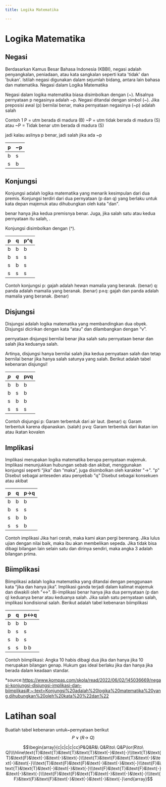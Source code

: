```yaml
---
title: Logika Matematika

---
```


# Logika Matematika
## Negasi
Berdasarkan Kamus Besar Bahasa Indonesia (KBBI), negasi adalah penyangkalan, peniadaan, atau kata sangkalan seperti kata 'tidak' dan 'bukan'. Istilah negasi digunakan dalam sejumlah bidang, antara lain bahasa dan matematika.
Negasi dalam Logika Matematika

Negasi dalam logika matematika 
biasa disimbolkan dengan (~). 
Misalnya pernyataan p negasinya adalah ~p. 
Negasi ditandai dengan simbol (~). Jika preposisi awal (p) bernilai benar, maka pernyataan negasinya (~p) adalah salah


Contoh 1
P = utm berada di madura (B)
~P = utm tidak berada di madura (S)
atau
~P = Tidak benar utm berada di madura (S)

jadi kalau aslinya p benar, jadi salah jika ada ~p


| p | ~p |
| -------- | -------- | 
|  b   |   s  |
|s|b|

## Konjungsi
Konjungsi adalah logika matematika yang menarik kesimpulan dari dua premis. Konjungsi terdiri dari dua pernyataan (p dan q) yang berlaku untuk kata depan majemuk atau dihubungkan oleh kata "dan".

benar hanya jika kedua premisnya benar. 
Juga, jika salah satu atau kedua pernyataan itu salah, . 

Konjungsi disimbolkan dengan (^).


| p | q | p^q |
| -------- | -------- | -------- |
| b     | b     | b     |
| b     | s     | s     |
| s     | b     | s     |
| s     | s     | s    |

Contoh konjungsi 
p: gajah adalah hewan mamalia yang beranak. (benar)
q: panda adalah mamalia yang beranak. (benar)
p∧q: gajah dan panda adalah mamalia yang beranak. (benar) 



## Disjungsi
Disjungsi adalah logika matematika yang membandingkan dua obyek. Disjungsi dicirikan dengan kata “atau” dan dilambangkan dengan “v”.

pernyataan disjungsi bernilai benar jika salah satu pernyataan benar dan salah jika keduanya salah. 

Artinya, disjungsi hanya bernilai salah jika kedua pernyataan salah dan tetap bernilai benar jika hanya salah satunya yang salah. Berikut adalah tabel kebenaran disjungsi!


| $p$ | $q$ | pvq |
| -------- | -------- | -------- |
| b     | b     | b     |
| b     | s     | b     |
| s     | b     | b     |
| s    | s     | s    |

Contoh disjungsi 
p: Garam terbentuk dari air laut. (benar) 
q: Garam terbentuk karena dipanaskan. (salah)
p∨q: Garam terbentuk dari ikatan ion atau ikatan kovalen

## Implikasi
Implikasi merupakan logika matematika berupa pernyataan majemuk. Implikasi menunjukkan hubungan sebab dan akibat, menggunakan konjungsi seperti “jika” dan “maka”, juga disimbolkan oleh karakter "→".
"p" Disebut sebagai anteseden atau penyebab
"q" Disebut sebagai konsekuen atau akibat



| p | q | p→q |
| -------- | -------- | -------- |
|b     | b     | b     |
|b     | s   | s     |
|s     | b     |  b     |
|   s  | s     | b     |

Contoh implikasi 
Jika hari cerah, maka kami akan pergi berenang.
Jika lulus ujian dengan nilai baik, maka ibu akan membelikan sepeda. Jika tidak bisa dibagi bilangan lain selain satu dan dirinya sendiri, maka angka 3 adalah bilangan prima. 



## Biimplikasi
Biimplikasi adalah logika matematika yang ditandai dengan penggunaan kata “jika dan hanya jika”. Implikasi ganda terjadi dalam kalimat majemuk dan diwakili oleh "↔". Bi-implikasi  benar hanya  jika dua pernyataan (p dan q) keduanya benar atau keduanya salah. Jika salah satu pernyataan salah, implikasi kondisional salah. Berikut adalah tabel kebenaran biimplikasi



| p | q | p↔q |
| -------- | -------- | -------- |
| b     | b     | b     |
| b     | s     | s     |
| s    | b     | s     |
| s    | s     | b b   |



Contoh biimplikasi: 
Angka 10 habis dibagi dua jika dan hanya jika 10 merupakan bilangan genap. 
Hukum gas ideal berlaku jika dan hanya jika berada dalam keadaan standar.

*source:https://www.kompas.com/skola/read/2022/06/02/145036669/negasi-konjungsi-disjungsi-implikasi-dan-biimplikasi#:~:text=Konjungsi%20adalah%20logika%20matematika%20yang,dihubungkan%20oleh%20kata%20%22dan%22

# Latihan soal
Buatlah tabel kebenaran untuk~pernyataan berikut $$P\lor(R\to\ Q)$$

$$\begin{array}{c|c|c|c|cc}P&Q&R&\ Q&R\to\ Q&P\lor(R\to\ Q)\\\hline\text{Т}&\text{Т}&\text{Т}&\text{Т}&\text{-}&\text{-}\\\text{Т}&\text{Т}&\text{F}&\text{-}&\text{-}&\text{-}\\\text{T}&\text{F}&\text{T}&\text{-}&\text{-}&\text{-}\\\text{T}&\text{F}&\text{F}&\text{-}&\text{-}&\text{-}\\\text{F}&\text{T}&\text{T}&\text{-}&\text{-}&\text{-}\\\text{F}&\text{T}&\text{F}&\text{-}&\text{-}&\text{-}\\\text{F}&\text{F}&\text{T}&\text{-}&\text{-}&\text{-}\\\text{F}&\text{F}&\text{F}&\text{-}&\text{-}&\text{-}&\text{-}\end{array}$$
